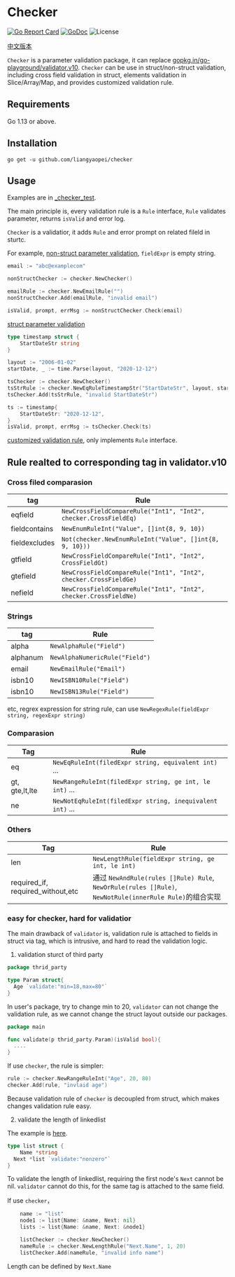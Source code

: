 # Checker
[![Go Report Card](https://goreportcard.com/badge/github.com/liangyaopei/checker)](https://goreportcard.com/report/github.com/liangyaopei/checker)
[![GoDoc](https://godoc.org/github.com/liangyaopei/checker?status.svg)](http://godoc.org/github.com/liangyaopei/checker)
![License](https://img.shields.io/dub/l/vibe-d.svg)


[中文版本](README_zh.md)

`Checker` is a parameter validation package, it can replace [gopkg.in/go-playground/validator.v10](https://godoc.org/gopkg.in/go-playground/validator.v10). `Checker` can be use in struct/non-struct validation, including cross field validation in struct, elements validation in Slice/Array/Map, and provides customized validation rule.

## Requirements

Go 1.13 or above.

## Installation

```
go get -u github.com/liangyaopei/checker
```



## Usage

Examples are in [_checker_test](_checker_test).

The main principle is, every validation rule is a `Rule` interface, `Rule` validates parameter, returns `isValid` and error log.

`Checker` is a validatior, it adds `Rule` and error prompt on related fileld in sturtc.



For example, [non-struct parameter validation](_checker_test/nonstruct_test.go), `fieldExpr` is empty string.

```go
email := "abc@examplecom"

nonStructChecker := checker.NewChecker()

emailRule := checker.NewEmailRule("")
nonStructChecker.Add(emailRule, "invalid email")

isValid, prompt, errMsg := nonStructChecker.Check(email)
```



[struct parameter validation](_checker_test/timestamp_test.go)

```go
type timestamp struct {
	StartDateStr string
}

layout := "2006-01-02"
startDate, _ := time.Parse(layout, "2020-12-12")

tsChecker := checker.NewChecker()
tsStrRule := checker.NewEqRuleTimestampStr("StartDateStr", layout, startDate)
tsChecker.Add(tsStrRule, "invalid StartDateStr")

ts := timestamp{
	StartDateStr: "2020-12-12",
}
isValid, prompt, errMsg := tsChecker.Check(ts)
```

[customized validation rule](_checker_test/customized_rule_test.go), only implements `Rule` interface.



## Rule realted to corresponding tag in validator.v10

### Cross filed comparasion

| tag           | Rule                                                         |
| ------------- | ------------------------------------------------------------ |
| eqfield       | `NewCrossFieldCompareRule("Int1", "Int2", checker.CrossFieldEq)` |
| fieldcontains | `NewEnumRuleInt("Value", []int{8, 9, 10})`                   |
| fieldexcludes | `Not(checker.NewEnumRuleInt("Value", []int{8, 9, 10}))`      |
| gtfield       | `NewCrossFieldCompareRule("Int1", "Int2", CrossFieldGt)`     |
| gtefield      | `NewCrossFieldCompareRule("Int1", "Int2", checker.CrossFieldGe)` |
| nefield       | `NewCrossFieldCompareRule("Int1", "Int2", checker.CrossFieldNe)` |



### Strings

| tag      | Rule                           |
| -------- | ------------------------------ |
| alpha    | `NewAlphaRule("Field")`        |
| alphanum | `NewAlphaNumericRule("Field")` |
| email    | `NewEmailRule("Email")`        |
| isbn10   | `NewISBN10Rule("Field")`       |
| isbn10   | `NewISBN13Rule("Field")`       |

etc, regrex expression for string rule, can use `NewRegexRule(fieldExpr string, regexExpr string)`



### Comparasion

| Tag            | Rule                                                      |
| -------------- | --------------------------------------------------------- |
| eq             | `NewEqRuleInt(filedExpr string, equivalent int)` ...      |
| gt, gte,lt,lte | `NewRangeRuleInt(filedExpr string, ge int, le int)` ...   |
| ne             | `NewNotEqRuleInt(filedExpr string, inequivalent int)` ... |



### Others

| Tag                             | Rule                                                         |
| ------------------------------- | ------------------------------------------------------------ |
| len                             | `NewLengthRule(fieldExpr string, ge int, le int)`            |
| required_if, required_without,etc | 通过 `NewAndRule(rules []Rule) Rule`, `NewOrRule(rules []Rule)`, `NewNotRule(innerRule Rule)`的组合实现 |



### easy for checker, hard for validatior

The main drawback of `validator` is,  validation rule is attached to fields in struct via tag, which is intrusive, and hard to read the validation logic.

1.  validation sturct of third party

```go
package thrid_party

type Param struct{
  Age `validate:"min=18,max=80"`
}
```

In user's package, try to change min to 20, `validator` can not change the validation rule, as we cannot change the struct layout outside our packages.

```go
package main

func validate(p thrid_party.Param)(isValid bool){
  ....
}

```

If use `checker`, the rule is simpler:

```go
rule := checker.NewRangeRuleInt("Age", 20, 80)
checker.Add(rule, "invlaid age")
```


Because validation rule of `checker` is decoupled from struct, which makes changes validation rule easy.

2. validate the length of linkedlist

The example is [here](_checker_test/linkedlist_test.go).

```go
type list struct {
	Name *string
  Next *list `validate:"nonzero"`
}
```

To validate the length of linkedlist, requiring the first node's `Next` cannot be nil. `validator` cannot do this, for the same tag is attached to the same field.

If use `checker`，

```go
	name := "list"
	node1 := list{Name: &name, Next: nil}
	lists := list{Name: &name, Next: &node1}

	listChecker := checker.NewChecker()
	nameRule := checker.NewLengthRule("Next.Name", 1, 20)
	listChecker.Add(nameRule, "invalid info name")
```

Length can be defined by `Next.Name`